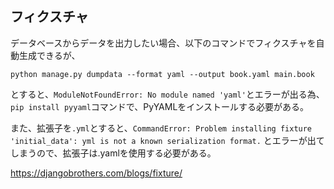 ## フィクスチャ

データベースからデータを出力したい場合、以下のコマンドでフィクスチャを自動生成できるが、
```
python manage.py dumpdata --format yaml --output book.yaml main.book
```
とすると、```ModuleNotFoundError: No module named 'yaml'```とエラーが出る為、
```pip install pyyaml```コマンドで、PyYAMLをインストールする必要がある。

また、拡張子を```.yml```とすると、```CommandError: Problem installing fixture 'initial_data': yml is not a known serialization format.```
とエラーが出てしまうので、拡張子は.yamlを使用する必要がある。

https://djangobrothers.com/blogs/fixture/


